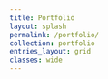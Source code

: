 ```yaml
---
title: Portfolio
layout: splash
permalink: /portfolio/
collection: portfolio
entries_layout: grid
classes: wide
---
```

